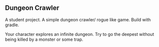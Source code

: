## Dungeon Crawler

A student project. 
A simple dungeon crawler/ rogue like game. 
Build with gradle.

Your character explores an infinite dungeon. Try to go the deepest without being killed by a monster or some trap.
